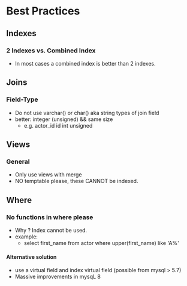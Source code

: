# Best Practices

## Indexes 

### 2 Indexes vs. Combined Index 

  * In most cases a combined index is better than 2 indexes. 
  
## Joins 

### Field-Type 

  * Do not use varchar() or char() aka string types of join field 
  * better: integer (unsigned) && same size 
    * e.g. actor_id id int unsigned 

## Views 

### General 

  * Only use views with merge 
  * NO temptable please, these CANNOT be indexed. 

## Where 

### No functions in where please 

  * Why ? Index cannot be used.
  * example:
    * select first_name from actor where upper(first_name) like 'A%'

#### Alternative solution 

  * use a virtual field and index virtual field (possible from mysql > 5.7) 
  * Massive improvements in mysqL 8 

